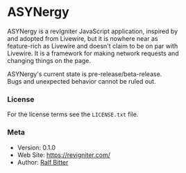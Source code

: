 # ASYNergy

ASYNergy is a revIgniter JavaScript application, inspired by  
and adopted from Livewire, but it is nowhere near as  
feature-rich as Livewire and doesn't claim to be on par with  
Livewire. It is a framework for making network requests and  
changing things on the page.     
  
ASYNergy's current state is pre-release/beta-release.  
Bugs and unexpected behavior cannot be ruled out.  


### License
For the license terms see the `LICENSE.txt` file.  


### Meta

- Version: 0.1.0
- Web Site: https://revigniter.com/
- Author:  [Ralf Bitter](mailto:rabit@revigniter.com)